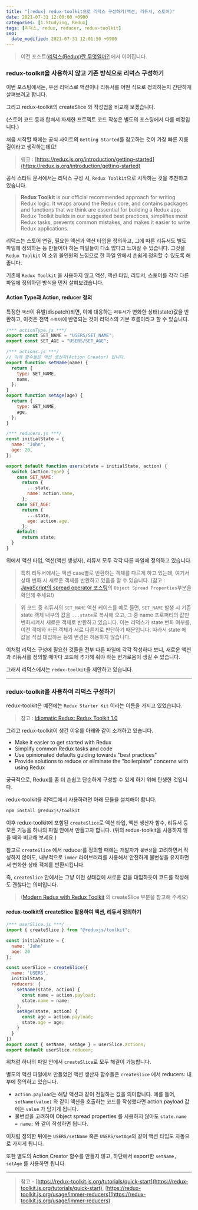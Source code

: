 ```yaml
---
title: "[redux] redux-toolkit으로 리덕스 구성하기(액션, 리듀서, 스토어)"
date: 2021-07-31 12:00:00 +0900
categories: [1.Studying, Redux]
tags: [리덕스, redux, reducer, redux-toolkit]
seo:
  date_modified: 2021-07-31 12:01:50 +0900
---
```


> 이전 포스트([리덕스(Redux)란 무엇일까?](https://chanhuiseok.github.io/posts/redux-1))에서 이어집니다.

### **redux-toolkit을 사용하지 않고 기존 방식으로 리덕스 구성하기**

이번 포스팅에서는, 우선 리덕스로 액션이나 리듀서를 어떤 식으로 정의하는지 간단하게 살펴보려고 합니다.

그리고 redux-toolkit의 createSlice 와 작성법을 비교해 보겠습니다.

(스토어 코드 등과 합쳐서 자세한 프로젝트 코드 작성은 별도의 포스팅에서 다룰 예정입니다.)

처음 시작할 때에는 공식 사이트의 `Getting Started`를 참고하는 것이 가장 빠른 지름길이라고 생각하는데요!

> 링크 : [https://redux.js.org/introduction/getting-started](https://redux.js.org/introduction/getting-started)

공식 스타트 문서에서는 리덕스 구성 시, `Redux Toolkit`으로 시작하는 것을 추천하고 있습니다.

> **Redux Toolkit** is our official recommended approach for writing Redux logic. It wraps around the Redux core, and contains packages and functions that we think are essential for building a Redux app. Redux Toolkit builds in our suggested best practices, simplifies most Redux tasks, prevents common mistakes, and makes it easier to write Redux applications.

리덕스는 스토어 연결, 필요한 액션과 액션 타입을 정의하고, 그에 따른 리듀서도 별도 파일에 정의하는 등 만들어야 하는 파일들이 다소 많다고 느껴질 수 있습니다. 그것을 `Redux Toolkit` 이 소위 올인원의 느낌으로 한 파일 안에서 손쉽게 정의할 수 있도록 해 줍니다.

기존에 `Redux Toolkit` 을 사용하지 않고 액션, 액션 타입, 리듀서, 스토어를 각각 다른 파일에 정의하던 방식을 먼저 살펴보겠습니다.

#### **Action Type과 Action, reducer 정의**

특정한 `액션`이 유발(dispatch)되면, 이에 대응하는 `리듀서`가 변화한 상태(state)값을 반환하고, 이것은 전역 `스토어`에 반영되는 것이 리덕스의 기본 흐름이라고 할 수 있습니다.

```js
/*** actionType.js ***/
export const SET_NAME = "USERS/SET_NAME";
export const SET_AGE = "USERS/SET_AGE";

/*** actions.js ***/
// 아래 함수들은 액션 생산자(Action Creator) 입니다.
export function setName(name) {
  return {
    type: SET_NAME,
    name,
  };
}
export function setAge(age) {
  return {
    type: SET_NAME,
    age,
  };
}

/*** reducers.js ***/
const initialState = {
  name: "John",
  age: 20,
};

export default function users(state = initialState, action) {
  switch (action.type) {
    case SET_NAME:
      return {
        ...state,
        name: action.name,
      };
    case SET_AGE:
      return {
        ...state,
        age: action.age,
      };
    default:
      return state;
  }
}
```

위에서 액션 타입, 액션(액션 생성자), 리듀서 모두 각각 다른 파일에 정의하고 있습니다.

> 특히 리듀서에서는 액션 case별로 반환하는 객체를 다르게 하고 있는데, 여기서 상태 변화 시 새로운 객체를 반환하고 있음을 알 수 있습니다. (참고 : [JavaScript의 spread operator 포스팅](https://chanhuiseok.github.io/posts/js-8)의 `Object Spread Properties`부분을 확인해 주세요!)

> 위 코드 중 리듀서의 `SET_NAME` 액션 케이스를 예로 들면, `SET_NAME` 발생 시 기존 state 객체 내부의 값을 `...state`로 복사해 오고, 그 중 name 프로퍼티의 값만 변화시켜서 새로운 객체로 반환하고 있습니다. 이는 리덕스가 state 변화 여부를, 이전 객체와 바뀐 객체가 서로 다른지로 판단하기 때문입니다. 따라서 state 에 값을 직접 대입하는 등의 변경은 허용하지 않습니다.

이처럼 리덕스 구성에 필요한 것들을 전부 다른 파일에 각각 작성하다 보니, 새로운 액션과 리듀서를 정의할 때마다 코드에 추가해 줘야 하는 번거로움이 생길 수 있습니다.

그래서 리덕스에서는 `redux-toolkit`을 제안하고 있습니다.

---

### **redux-toolkit을 사용하여 리덕스 구성하기**

redux-toolkit은 예전에는 `Redux Starter Kit` 이라는 이름을 가지고 있었습니다.

> 참고 : [Idiomatic Redux: Redux Toolkit 1.0](https://blog.isquaredsoftware.com/2019/10/redux-starter-kit-1.0/)

그리고 redux-toolkit이 생긴 이유를 아래와 같이 소개하고 있습니다.

- Make it easier to get started with Redux
- Simplify common Redux tasks and code
- Use opinionated defaults guiding towards "best practices"
- Provide solutions to reduce or eliminate the "boilerplate" concerns with using Redux

궁극적으로, Redux를 좀 더 손쉽고 단순하게 구성할 수 있게 하기 위해 탄생한 것입니다.

redux-toolkit을 리액트에서 사용하려면 아래 모듈을 설치해야 합니다.

```bash
npm install @reduxjs/toolkit
```

이후 redux-toolkit에 포함된 `createSlice`로 액션 타입, 액션 생산자 함수, 리듀서 등 모든 기능을 하나의 파일 안에서 만들고자 합니다. (위의 redux-toolkit을 사용하지 않을 때와 비교해 보세요.)

참고로 `createSlice` 에서 reducer를 정의할 때에는 개발자가 `불변성`을 고려하면서 작성하지 않아도, 내부적으로 `immer` 라이브러리를 사용해서 안전하게 불변성을 유지하면서 변화한 상태 객체를 반환시킵니다.

즉, `createSlice` 안에서는 그냥 이전 상태값에 새로운 값을 대입하듯이 코드를 작성해도 괜찮다는 의미입니다.

> ([Modern Redux with Redux Toolkit](https://redux.js.org/tutorials/fundamentals/part-8-modern-redux#using-createslice) 의 createSlice 부분을 참고해 주세요)

#### **redux-toolkit의 createSlice 활용하여 액션, 리듀서 정의하기**

```js
/*** userSlice.js ***/
import { createSlice } from "@reduxjs/toolkit";

const initialState = {
  name: 'John'
  age: 20
};

const userSlice = createSlice({
  name: 'USERS',
  initialState,
  reducers: {
    setName(state, action) {
      const name = action.payload;
      state.name = name;
    },
    setAge(state, action) {
      const age = action.payload;
      state.age = age;
    }
  }
})
export const { setName, setAge } = userSlice.actions;
export default userSlice.reducer;
```

위처럼 하나의 파일 안에서 `createSlice`로 모두 해결이 가능합니다.

별도의 액션 파일에서 만들었던 액션 생산자 함수들은 `createSlice` 에서 reducers: 내부에 정의하고 있습니다.

- `action.payload`는 해당 액션과 같이 전달하는 값을 의미합니다. 예를 들어, `setName(value)` 와 같이 액션을 호출하는 코드를 작성했다면 action.payload 값에는 `value` 가 담기게 됩니다.
- 불변성을 고려하여 Object spread properties 를 사용하지 않아도 `state.name = name;` 와 같이 작성하면 됩니다.

이처럼 정의한 뒤에는 `USERS/setName` 혹은 `USERS/setAge`와 같이 액션 타입도 자동으로 가지게 됩니다.

또한 별도의 Action Creator 함수를 만들지 않고, 하단에서 export한 `setName, setAge` 를 사용하면 됩니다.

---

> 참고 - [https://redux-toolkit.js.org/tutorials/quick-start](https://redux-toolkit.js.org/tutorials/quick-start), [https://redux-toolkit.js.org/usage/immer-reducers](https://redux-toolkit.js.org/usage/immer-reducers)
